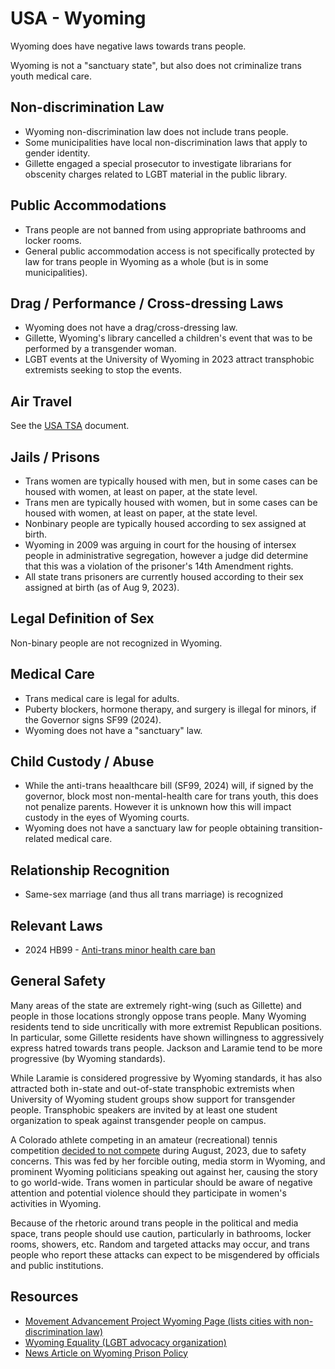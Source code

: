 # USA - Wyoming

Wyoming does have negative laws towards trans people.

Wyoming is not a "sanctuary state", but also does not criminalize
trans youth medical care.

## Non-discrimination Law

 * Wyoming non-discrimination law does not include trans people.
 * Some municipalities have local non-discrimination laws that apply to
   gender identity.
 * Gillette engaged a special prosecutor to investigate librarians for
   obscenity charges related to LGBT material in the public library.

## Public Accommodations

 * Trans people are not banned from using appropriate bathrooms and locker
   rooms.
 * General public accommodation access is not specifically protected by law
   for trans people in Wyoming as a whole (but is in some municipalities).

## Drag / Performance / Cross-dressing Laws

 * Wyoming does not have a drag/cross-dressing law.
 * Gillette, Wyoming's library cancelled a children's event that was to be
   performed by a transgender woman.
 * LGBT events at the University of Wyoming in 2023 attract transphobic
   extremists seeking to stop the events.

## Air Travel

See the [USA TSA](notes/tsa.md) document.

## Jails / Prisons

 * Trans women are typically housed with men, but in some cases can be
   housed with women, at least on paper, at the state level.
 * Trans men are typically housed with women, but in some cases can be
   housed with women, at least on paper, at the state level.
 * Nonbinary people are typically housed according to sex assigned at
   birth.
 * Wyoming in 2009 was arguing in court for the housing of intersex people
   in administrative segregation, however a judge did determine that this
   was a violation of the prisoner's 14th Amendment rights.
 * All state trans prisoners are currently housed according to their sex
   assigned at birth (as of Aug 9, 2023).

## Legal Definition of Sex

Non-binary people are not recognized in Wyoming.

## Medical Care

 * Trans medical care is legal for adults.
 * Puberty blockers, hormone therapy, and surgery is illegal for minors,
   if the Governor signs SF99 (2024).
 * Wyoming does not have a "sanctuary" law.

## Child Custody / Abuse

 * While the anti-trans heaalthcare bill (SF99, 2024) will,
   if signed by the governor, block most non-mental-health care for
   trans youth, this does not penalize parents. However it is unknown
   how this will impact custody in the eyes of Wyoming courts.
 * Wyoming does not have a sanctuary law for people obtaining
   transition-related medical care.

## Relationship Recognition

 * Same-sex marriage (and thus all trans marriage) is recognized

## Relevant Laws

 * 2024 HB99 - [Anti-trans minor health care
   ban](https://wyoleg.gov/Legislation/2024/SF0099)

## General Safety

Many areas of the state are extremely right-wing (such as Gillette) and
people in those locations strongly oppose trans people. Many Wyoming
residents tend to side uncritically with more extremist Republican
positions. In particular, some Gillette residents have shown willingness
to aggressively express hatred towards trans people. Jackson and Laramie
tend to be more progressive (by Wyoming standards).

While Laramie is considered progressive by Wyoming standards, it has
also attracted both in-state and out-of-state transphobic extremists
when University of Wyoming student groups show support for transgender
people. Transphobic speakers are invited by at least one student
organization to speak against transgender people on campus.

A Colorado athlete competing in an amateur (recreational) tennis competition
[decided to not
compete](https://cowboystatedaily.com/2023/08/04/citing-safety-concerns-transgender-tennis-player-withdraws-from-wyoming-governors-cup/)
during August, 2023, due to safety concerns. This was fed by her
forcible outing, media storm in Wyoming, and prominent Wyoming
politicians speaking out against her, causing the story to go
world-wide. Trans women in particular should be aware of negative
attention and potential violence should they participate in women's
activities in Wyoming.

Because of the rhetoric around trans people in the political and media
space, trans people should use caution, particularly in bathrooms,
locker rooms, showers, etc.  Random and targeted attacks may occur, and
trans people who report these attacks can expect to be misgendered by
officials and public institutions.

## Resources

 * [Movement Advancement Project Wyoming Page (lists cities with non-discrimination law)](https://www.lgbtmap.org/equality_maps/profile_state/WY)
 * [Wyoming Equality (LGBT advocacy organization)](https://www.wyomingequality.org/)
 * [News Article on Wyoming Prison
   Policy](https://cowboystatedaily.com/2023/08/01/wyoming-dept-of-corrections-updates-policy-on-transgender-inmates/)
